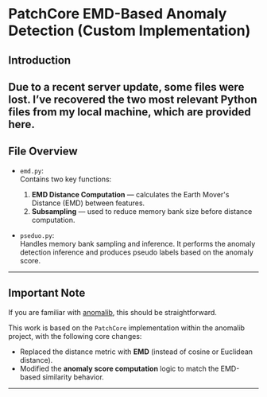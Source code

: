 # PatchCore EMD-Based Anomaly Detection (Custom Implementation)

## Introduction

Due to a recent server update, some files were lost. I’ve recovered the two most relevant Python files from my local machine, which are provided here.
---

## File Overview

- `emd.py`:  
  Contains two key functions:
  1. **EMD Distance Computation** — calculates the Earth Mover's Distance (EMD) between features.
  2. **Subsampling** — used to reduce memory bank size before distance computation.

- `pseduo.py`:  
  Handles memory bank sampling and inference. It performs the anomaly detection inference and produces pseudo labels based on the anomaly score.

---

## Important Note

If you are familiar with [anomalib](https://github.com/openvinotoolkit/anomalib), this should be straightforward.

This work is based on the `PatchCore` implementation within the anomalib project, with the following core changes:

- Replaced the distance metric with **EMD** (instead of cosine or Euclidean distance).
- Modified the **anomaly score computation** logic to match the EMD-based similarity behavior.

---